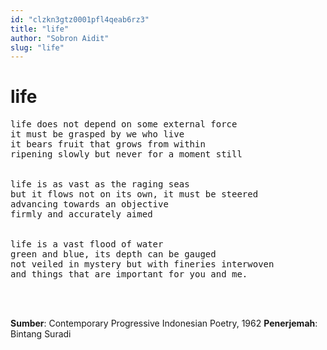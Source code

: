 ```yaml
---
id: "clzkn3gtz0001pfl4qeab6rz3"
title: "life"
author: "Sobron Aidit"
slug: "life"
---
```


# life

<pre>
life does not depend on some external force
it must be grasped by we who live
it bears fruit that grows from within
ripening slowly but never for a moment still


life is as vast as the raging seas
but it flows not on its own, it must be steered
advancing towards an objective
firmly and accurately aimed


life is a vast flood of water
green and blue, its depth can be gauged
not veiled in mystery but with fineries interwoven
and things that are important for you and me.
</pre>
<br/><br/>

**Sumber**: Contemporary Progressive Indonesian Poetry, 1962
**Penerjemah**: Bintang Suradi

